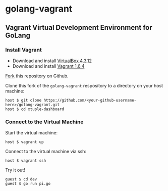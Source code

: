 # golang-vagrant

## Vagrant Virtual Development Environment for GoLang

###  Install Vagrant ###

* Download and install [VirtualBox 4.3.12](https://www.virtualbox.org/wiki/Downloads)
* Download and install [Vagrant 1.6.4](http://www.vagrantup.com/downloads.html)

[Fork](http://github.com/xtuple/xtuple-dashboard/fork) this repository on Github.

Clone this fork of the `golang-vagrant` respository to a directory on your host machine:

    host $ git clone https://github.com/<your-github-username-here>/golang-vagrant.git
    host $ cd xtuple-dashboard

### Connect to the Virtual Machine ###

Start the virtual machine:

    host $ vagrant up

Connect to the virtual machine via ssh:

    host $ vagrant ssh

Try it out!

    guest $ cd dev
    guest $ go run pi.go
